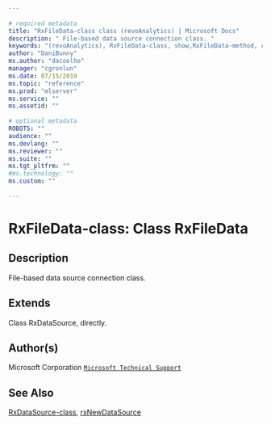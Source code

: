 ```yaml
--- 
 
# required metadata 
title: "RxFileData-class class (revoAnalytics) | Microsoft Docs" 
description: " File-based data source connection class. " 
keywords: "(revoAnalytics), RxFileData-class, show,RxFileData-method, classes" 
author: "DaniBunny"
ms.author: "dacoelho" 
manager: "cgronlun" 
ms.date: 07/15/2019
ms.topic: "reference" 
ms.prod: "mlserver" 
ms.service: "" 
ms.assetid: "" 
 
# optional metadata 
ROBOTS: "" 
audience: "" 
ms.devlang: "" 
ms.reviewer: "" 
ms.suite: "" 
ms.tgt_pltfrm: "" 
#ms.technology: "" 
ms.custom: "" 
 
--- 
```

 
 
 
 
 # RxFileData-class: Class RxFileData 
 ## Description
 
File-based data source connection class.
 
 
 ## Extends 

 
Class RxDataSource, directly.
 
 ## Author(s)
 Microsoft Corporation [`Microsoft Technical Support`](https://go.microsoft.com/fwlink/?LinkID=698556&clcid=0x409)
 
 
 ## See Also
 
[RxDataSource-class](RxDataSource-class.md),
[rxNewDataSource](rxNew.md)
   
 
